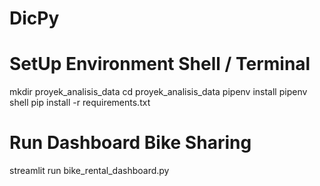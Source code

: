 # DicPy

# SetUp Environment Shell / Terminal
mkdir proyek_analisis_data
cd proyek_analisis_data
pipenv install
pipenv shell
pip install -r requirements.txt

# Run Dashboard Bike Sharing 
streamlit run bike_rental_dashboard.py
